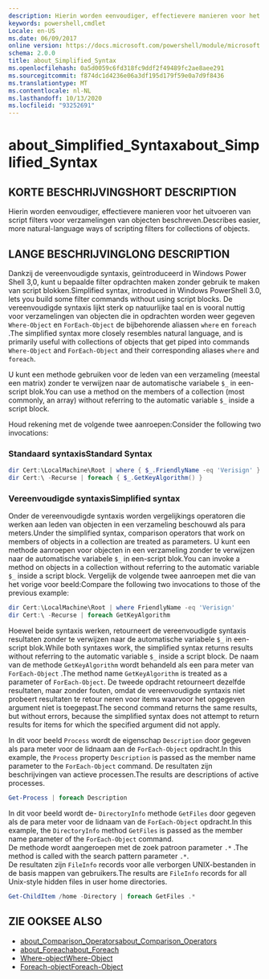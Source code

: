 ```yaml
---
description: Hierin worden eenvoudiger, effectievere manieren voor het uitvoeren van script filters voor verzamelingen van objecten beschreven.
keywords: powershell,cmdlet
Locale: en-US
ms.date: 06/09/2017
online version: https://docs.microsoft.com/powershell/module/microsoft.powershell.core/about/about_simplified_syntax?view=powershell-7.1&WT.mc_id=ps-gethelp
schema: 2.0.0
title: about_Simplified_Syntax
ms.openlocfilehash: 0a5d0059c6fd318fc9ddf2f49489fc2ae8aee291
ms.sourcegitcommit: f874dc1d4236e06a3df195d179f59e0a7d9f8436
ms.translationtype: MT
ms.contentlocale: nl-NL
ms.lasthandoff: 10/13/2020
ms.locfileid: "93252691"
---
```

# <a name="about_simplified_syntax"></a><span data-ttu-id="eadfd-104">about_Simplified_Syntax</span><span class="sxs-lookup"><span data-stu-id="eadfd-104">about_Simplified_Syntax</span></span>

## <a name="short-description"></a><span data-ttu-id="eadfd-105">KORTE BESCHRIJVING</span><span class="sxs-lookup"><span data-stu-id="eadfd-105">SHORT DESCRIPTION</span></span>
<span data-ttu-id="eadfd-106">Hierin worden eenvoudiger, effectievere manieren voor het uitvoeren van script filters voor verzamelingen van objecten beschreven.</span><span class="sxs-lookup"><span data-stu-id="eadfd-106">Describes easier, more natural-language ways of scripting filters for collections of objects.</span></span>

## <a name="long-description"></a><span data-ttu-id="eadfd-107">LANGE BESCHRIJVING</span><span class="sxs-lookup"><span data-stu-id="eadfd-107">LONG DESCRIPTION</span></span>

<span data-ttu-id="eadfd-108">Dankzij de vereenvoudigde syntaxis, geïntroduceerd in Windows Power Shell 3,0, kunt u bepaalde filter opdrachten maken zonder gebruik te maken van script blokken.</span><span class="sxs-lookup"><span data-stu-id="eadfd-108">Simplified syntax, introduced in Windows PowerShell 3.0, lets you build some filter commands without using script blocks.</span></span> <span data-ttu-id="eadfd-109">De vereenvoudigde syntaxis lijkt sterk op natuurlijke taal en is vooral nuttig voor verzamelingen van objecten die in opdrachten worden weer gegeven `Where-Object` en `ForEach-Object` de bijbehorende aliassen `where` en `foreach` .</span><span class="sxs-lookup"><span data-stu-id="eadfd-109">The simplified syntax more closely resembles natural language, and is primarily useful with collections of objects that get piped into commands `Where-Object` and `ForEach-Object` and their corresponding aliases `where` and `foreach`.</span></span>

<span data-ttu-id="eadfd-110">U kunt een methode gebruiken voor de leden van een verzameling (meestal een matrix) zonder te verwijzen naar de automatische variabele `$_` in een-script blok.</span><span class="sxs-lookup"><span data-stu-id="eadfd-110">You can use a method on the members of a collection (most commonly, an array) without referring to the automatic variable `$_` inside a script block.</span></span>

<span data-ttu-id="eadfd-111">Houd rekening met de volgende twee aanroepen:</span><span class="sxs-lookup"><span data-stu-id="eadfd-111">Consider the following two invocations:</span></span>

### <a name="standard-syntax"></a><span data-ttu-id="eadfd-112">Standaard syntaxis</span><span class="sxs-lookup"><span data-stu-id="eadfd-112">Standard Syntax</span></span>

```powershell
dir Cert:\LocalMachine\Root | where { $_.FriendlyName -eq 'Verisign' }
dir Cert:\ -Recurse | foreach { $_.GetKeyAlgorithm() }
```

### <a name="simplified-syntax"></a><span data-ttu-id="eadfd-113">Vereenvoudigde syntaxis</span><span class="sxs-lookup"><span data-stu-id="eadfd-113">Simplified syntax</span></span>

<span data-ttu-id="eadfd-114">Onder de vereenvoudigde syntaxis worden vergelijkings operatoren die werken aan leden van objecten in een verzameling beschouwd als para meters.</span><span class="sxs-lookup"><span data-stu-id="eadfd-114">Under the simplified syntax, comparison operators that work on members of objects in a collection are treated as parameters.</span></span> <span data-ttu-id="eadfd-115">U kunt een methode aanroepen voor objecten in een verzameling zonder te verwijzen naar de automatische variabele `$_` in een-script blok.</span><span class="sxs-lookup"><span data-stu-id="eadfd-115">You can invoke a method on objects in a collection without referring to the automatic variable `$_` inside a script block.</span></span>
<span data-ttu-id="eadfd-116">Vergelijk de volgende twee aanroepen met die van het vorige voor beeld:</span><span class="sxs-lookup"><span data-stu-id="eadfd-116">Compare the following two invocations to those of the previous example:</span></span>

```powershell
dir Cert:\LocalMachine\Root | where FriendlyName -eq 'Verisign'
dir Cert:\ -Recurse | foreach GetKeyAlgorithm
```

<span data-ttu-id="eadfd-117">Hoewel beide syntaxis werken, retourneert de vereenvoudigde syntaxis resultaten zonder te verwijzen naar de automatische variabele `$_` in een-script blok.</span><span class="sxs-lookup"><span data-stu-id="eadfd-117">While both syntaxes work, the simplified syntax returns results without referring to the automatic variable `$_` inside a script block.</span></span>
<span data-ttu-id="eadfd-118">De naam van de methode `GetKeyAlgorithm` wordt behandeld als een para meter van `ForEach-Object` .</span><span class="sxs-lookup"><span data-stu-id="eadfd-118">The method name `GetKeyAlgorithm` is treated as a parameter of `ForEach-Object`.</span></span>
<span data-ttu-id="eadfd-119">De tweede opdracht retourneert dezelfde resultaten, maar zonder fouten, omdat de vereenvoudigde syntaxis niet probeert resultaten te retour neren voor items waarvoor het opgegeven argument niet is toegepast.</span><span class="sxs-lookup"><span data-stu-id="eadfd-119">The second command returns the same results, but without errors, because the simplified syntax does not attempt to return results for items for which the specified argument did not apply.</span></span>

<span data-ttu-id="eadfd-120">In dit voor beeld `Process` wordt de eigenschap `Description` door gegeven als para meter voor de lidnaam aan de `ForEach-Object` opdracht.</span><span class="sxs-lookup"><span data-stu-id="eadfd-120">In this example, the `Process` property `Description` is passed as the member name parameter to the `ForEach-Object` command.</span></span> <span data-ttu-id="eadfd-121">De resultaten zijn beschrijvingen van actieve processen.</span><span class="sxs-lookup"><span data-stu-id="eadfd-121">The results are descriptions of active processes.</span></span>

```powershell
Get-Process | foreach Description
```

<span data-ttu-id="eadfd-122">In dit voor beeld wordt de- `DirectoryInfo` methode `GetFiles` door gegeven als de para meter voor de lidnaam van de `ForEach-Object` opdracht.</span><span class="sxs-lookup"><span data-stu-id="eadfd-122">In this example, the `DirectoryInfo` method `GetFiles` is passed as the member name parameter of the `ForEach-Object` command.</span></span>  
<span data-ttu-id="eadfd-123">De methode wordt aangeroepen met de zoek patroon parameter `.*` .</span><span class="sxs-lookup"><span data-stu-id="eadfd-123">The method is called with the search pattern parameter `.*`.</span></span>  
<span data-ttu-id="eadfd-124">De resultaten zijn `FileInfo` records voor alle verborgen UNIX-bestanden in de basis mappen van gebruikers.</span><span class="sxs-lookup"><span data-stu-id="eadfd-124">The results are `FileInfo` records for all Unix-style hidden files in user home directories.</span></span> 

```powershell
Get-ChildItem /home -Directory | foreach GetFiles .*
```

## <a name="see-also"></a><span data-ttu-id="eadfd-125">ZIE OOK</span><span class="sxs-lookup"><span data-stu-id="eadfd-125">SEE ALSO</span></span>

- [<span data-ttu-id="eadfd-126">about_Comparison_Operators</span><span class="sxs-lookup"><span data-stu-id="eadfd-126">about_Comparison_Operators</span></span>](about_Comparison_Operators.md)
- [<span data-ttu-id="eadfd-127">about_Foreach</span><span class="sxs-lookup"><span data-stu-id="eadfd-127">about_Foreach</span></span>](about_Foreach.md)
- [<span data-ttu-id="eadfd-128">Where-object</span><span class="sxs-lookup"><span data-stu-id="eadfd-128">Where-Object</span></span>](xref:Microsoft.PowerShell.Core.Where-Object)
- [<span data-ttu-id="eadfd-129">Foreach-object</span><span class="sxs-lookup"><span data-stu-id="eadfd-129">Foreach-Object</span></span>](xref:Microsoft.PowerShell.Core.ForEach-Object)

